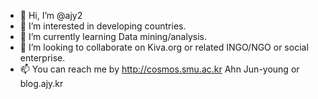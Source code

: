 - 👋 Hi, I’m @ajy2
- 👀 I’m interested in developing countries.
- 🌱 I’m currently learning Data mining/analysis.
- 💞️ I’m looking to collaborate on Kiva.org or related INGO/NGO or social enterprise.
- 📫 You can reach me by http://cosmos.smu.ac.kr Ahn Jun-young or blog.ajy.kr

<!---
ajy2/ajy2 is a ✨ special ✨ repository because its `README.md` (this file) appears on your GitHub profile.
You can click the Preview link to take a look at your changes.
--->
